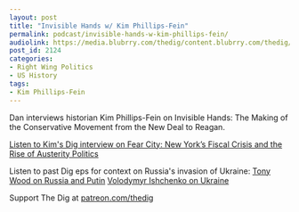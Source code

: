 ```yaml
---
layout: post
title: "Invisible Hands w/ Kim Phillips-Fein"
permalink: podcast/invisible-hands-w-kim-phillips-fein/
audiolink: https://media.blubrry.com/thedig/content.blubrry.com/thedig/The_Dig-EP_345-Phillips-Fein.mp3
post_id: 2124
categories: 
- Right Wing Politics
- US History
tags: 
- Kim Phillips-Fein
---
```


Dan interviews historian Kim Phillips-Fein on Invisible Hands: The Making of the Conservative Movement from the New Deal to Reagan.

[Listen to Kim's Dig interview on Fear City: New York’s Fiscal Crisis and the Rise of Austerity Politics](htttp://www.thedigradio.com/podcast/fear-city-with-kim-phillips-fein/)

Listen to past Dig eps for context on Russia's invasion of Ukraine:
[Tony Wood on Russia and Putin](http://www.thedigradio.com/podcast/russia-beyond-putin-with-tony-wood)
[Volodymyr Ishchenko on Ukraine](http://www.thedigradio.com/podcast/ukraine-w-volodymyr-ishchenko)

Support The Dig at [patreon.com/thedig](http://www.patreon.com/TheDig) 
